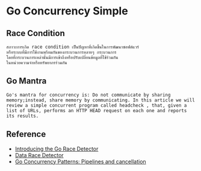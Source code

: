 # Go Concurrency Simple

## Race Condition

```
สภาวะการเกิด race condition เป็นปัญหาที่เกิดขึ้นในการพัฒนาซอฟต์แวร์
หรือระบบที่มีการใช้งานพร้อมกันของกระบวนการหลายๆ กระบวนการ
โดยที่กระบวนการเหล่านั้นมีการเข้าถึงหรือปรับเปลี่ยนข้อมูลที่ใช้ร่วมกัน
ในหน่วยความจำหรือทรัพยากรร่วมกัน

```

## Go Mantra

```
Go's mantra for concurrency is: Do not communicate by sharing memory;instead, share memory by communicating. In this article we will review a simple concurrent program called headcheck , that, given a list of URLs, performs an HTTP HEAD request on each one and reports its results.

```

## Reference

- [Introducing the Go Race Detector](https://go.dev/blog/race-detector)
- [Data Race Detector](https://go.dev/doc/articles/race_detector)
- [Go Concurrency Patterns: Pipelines and cancellation](https://go.dev/blog/pipelines)
